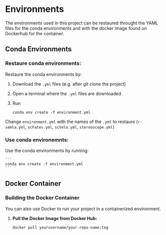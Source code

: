 # Environments

The environments used in this project can be restaured throught the YAML files for the conda environments and with the docker image found on Dockerhub for the container.

## Conda Environments

### Restaure conda environments:
Restaure the conda environments by:

1. Download the `.yml` files (e.g. after git clone the project)
2. Open a terminal where the `.yml` files are downloaded
3. Run

    ```
    conda env create -f environment.yml
    ```

Change `environment.yml` with the names of the `.yml` to restaure (`r-semla.yml`, `scFates.yml`, `scVelo.yml`, `stereoscope.yml`)

### Use conda environemnts:

Use the conda environments by running:

    ```
    conda env create -f environment.yml
    ```



## Docker Container

### Building the Docker Container

You can also use Docker to run your project in a containerized environment.

1. **Pull the Docker Image from Docker Hub:**

   ```bash
   docker pull yourusername/your-repo-name:tag
   ```
